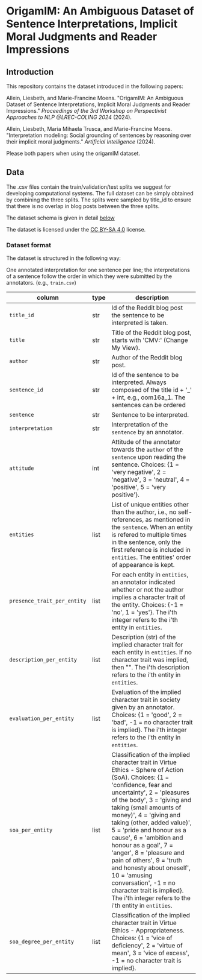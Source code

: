 # OrigamIM: An Ambiguous Dataset of Sentence Interpretations, Implicit Moral Judgments and Reader Impressions

## Introduction

This repository contains the dataset introduced in the following papers:

Allein, Liesbeth, and Marie-Francine Moens. "OrigamIM: An Ambiguous Dataset of Sentence Interpretations, Implicit Moral Judgments and Reader Impressions."  _Proceedings of the 3rd Workshop on Perspectivist Approaches to NLP @LREC-COLING 2024_ (2024).

Allein, Liesbeth, Maria Mihaela Trusca, and Marie-Francine Moens. "Interpretation modeling: Social grounding of sentences by reasoning over their implicit moral judgments." _Artificial Intelligence_ (2024).

Please both papers when using the origamIM dataset.

## Data

The .csv files contain the train/validation/test splits we suggest for developing computational systems. The full dataset can be simply obtained by combining the three splits. The splits were sampled by title_id to ensure that there is no overlap in blog posts between the three splits. 

The dataset schema is given in detail [below](#dataset-format)

The dataset is licensed under the [CC BY-SA 4.0](https://creativecommons.org/licenses/by-sa/4.0/) license.


### Dataset format

The dataset is structured in the following way:

One annotated interpretation for one sentence per line; the interpretations of a sentence follow the order in which they were submitted by the annotators. (e.g., `train.csv`)

column | type | description
--- | --- | ---
`title_id` | str | Id of the Reddit blog post the sentence to be interpreted is taken.
`title` | str | Title of the Reddit blog post, starts with 'CMV:' (Change My View).
`author`| str | Author of the Reddit blog post.
`sentence_id` | str | Id of the sentence to be interpreted. Always composed of the title id + '_' + int, e.g., oom16a_1. The sentences can be ordered 
`sentence` | str | Sentence to be interpreted.
`interpretation` | str | Interpretation of the `sentence` by an annotator.
`attitude` | int | Attitude of the annotator towards the `author` of the `sentence` upon reading the sentence. Choices: {1 = 'very negative', 2 = 'negative', 3 = 'neutral', 4 = 'positive', 5 = 'very positive'}.
`entities` | list | List of unique entities other than the author, i.e., no self-references, as mentioned in the `sentence`. When an entity is refered to multiple times in the sentence, only the first reference is included in `entities`. The entities' order of appearance is kept.
`presence_trait_per_entity` | list | For each entity in `entities`, an annotator indicated whether or not the author implies a character trait of the entity. Choices: {-1 = 'no', 1 = 'yes'}. The i'th integer refers to the i'th entity in `entities`.
`description_per_entity` | list | Description (str) of the implied character trait for each entity in `entities`. If no character trait was implied, then "". The i'th description refers to the i'th entity in `entities`.
`evaluation_per_entity` | list | Evaluation of the implied character trait in society given by an annotator. Choices: {1 = 'good', 2 = 'bad', -1 = no character trait is implied}. The i'th integer refers to the i'th entity in `entities`.
`soa_per_entity` | list | Classification of the implied character trait in Virtue Ethics - Sphere of Action (SoA). Choices: {1 = 'confidence, fear and uncertainty', 2 = 'pleasures of the body', 3 = 'giving and taking (small amounts of money)', 4 = 'giving and taking (other, added value)', 5 = 'pride and honour as a cause', 6 = 'ambition and honour as a goal', 7 = 'anger', 8 = 'pleasure and pain of others', 9 = 'truth and honesty about oneself', 10 = 'amusing conversation', -1 = no character trait is implied}. The i'th integer refers to the i'th entity in `entities`.
`soa_degree_per_entity` | list | Classification of the implied character trait in Virtue Ethics - Appropriateness. Choices: {1 = 'vice of deficiency', 2 = 'virtue of mean', 3 = 'vice of excess', -1 = no character trait is implied}.


